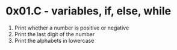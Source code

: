 # 0x01.C - variables, if, else, while
1. Print whether a number is positive or negative
2. Print the last digit of the number
3. Print the alphabets in lowercase
